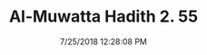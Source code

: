 ---
title        : "Al-Muwatta Hadith 2. 55"
date         : 7/25/2018 12:28:08 PM
draft        : false
type         : "hadith"
layout       : "hadith"
BookCode     : "AMH"
VolumeNumber : "2"
HadithNumber : "55"
categories  :  ["Purity - Wudu on Account of Prostatic Fluid"]
---
